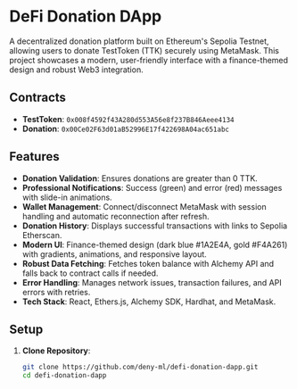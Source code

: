 # DeFi Donation DApp

A decentralized donation platform built on Ethereum's Sepolia Testnet, allowing users to donate TestToken (TTK) securely using MetaMask. This project showcases a modern, user-friendly interface with a finance-themed design and robust Web3 integration.

## Contracts
- **TestToken**: `0x008f4592f43A280d553A56e8f237B846Aeee4134`
- **Donation**: `0x00Ce02F63d01aB52996E17f422698A04ac651abc`

## Features
- **Donation Validation**: Ensures donations are greater than 0 TTK.
- **Professional Notifications**: Success (green) and error (red) messages with slide-in animations.
- **Wallet Management**: Connect/disconnect MetaMask with session handling and automatic reconnection after refresh.
- **Donation History**: Displays successful transactions with links to Sepolia Etherscan.
- **Modern UI**: Finance-themed design (dark blue #1A2E4A, gold #F4A261) with gradients, animations, and responsive layout.
- **Robust Data Fetching**: Fetches token balance with Alchemy API and falls back to contract calls if needed.
- **Error Handling**: Manages network issues, transaction failures, and API errors with retries.
- **Tech Stack**: React, Ethers.js, Alchemy SDK, Hardhat, and MetaMask.

## Setup
1. **Clone Repository**:
   ```bash
   git clone https://github.com/deny-ml/defi-donation-dapp.git
   cd defi-donation-dapp